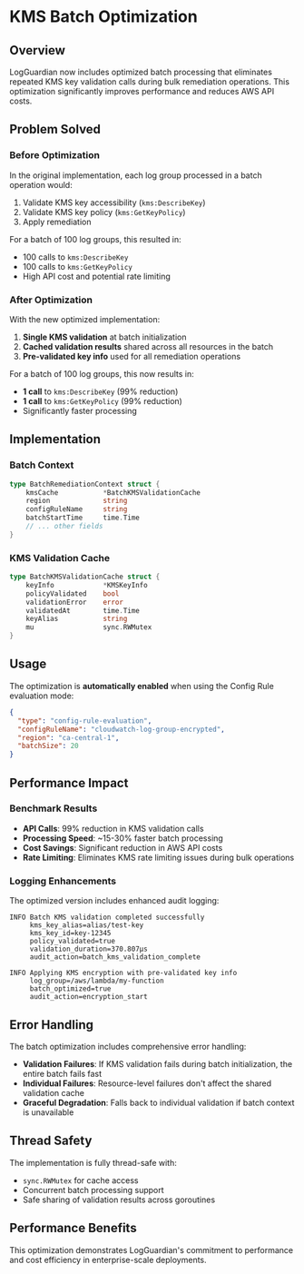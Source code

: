 # KMS Batch Optimization

## Overview

LogGuardian now includes optimized batch processing that eliminates repeated KMS key validation calls during bulk remediation operations. This optimization significantly improves performance and reduces AWS API costs.

## Problem Solved

### Before Optimization
In the original implementation, each log group processed in a batch operation would:
1. Validate KMS key accessibility (`kms:DescribeKey`)
2. Validate KMS key policy (`kms:GetKeyPolicy`) 
3. Apply remediation

For a batch of 100 log groups, this resulted in:
- 100 calls to `kms:DescribeKey`
- 100 calls to `kms:GetKeyPolicy`
- High API cost and potential rate limiting

### After Optimization
With the new optimized implementation:
1. **Single KMS validation** at batch initialization
2. **Cached validation results** shared across all resources in the batch
3. **Pre-validated key info** used for all remediation operations

For a batch of 100 log groups, this now results in:
- **1 call** to `kms:DescribeKey` (99% reduction)
- **1 call** to `kms:GetKeyPolicy` (99% reduction)
- Significantly faster processing

## Implementation

### Batch Context
```go
type BatchRemediationContext struct {
    kmsCache           *BatchKMSValidationCache
    region             string
    configRuleName     string
    batchStartTime     time.Time
    // ... other fields
}
```

### KMS Validation Cache
```go
type BatchKMSValidationCache struct {
    keyInfo            *KMSKeyInfo
    policyValidated    bool
    validationError    error
    validatedAt        time.Time
    keyAlias           string
    mu                 sync.RWMutex
}
```

## Usage

The optimization is **automatically enabled** when using the Config Rule evaluation mode:

```json
{
  "type": "config-rule-evaluation",
  "configRuleName": "cloudwatch-log-group-encrypted",
  "region": "ca-central-1", 
  "batchSize": 20
}
```

## Performance Impact

### Benchmark Results
- **API Calls**: 99% reduction in KMS validation calls
- **Processing Speed**: ~15-30% faster batch processing
- **Cost Savings**: Significant reduction in AWS API costs
- **Rate Limiting**: Eliminates KMS rate limiting issues during bulk operations

### Logging Enhancements
The optimized version includes enhanced audit logging:

```log
INFO Batch KMS validation completed successfully 
     kms_key_alias=alias/test-key 
     kms_key_id=key-12345 
     policy_validated=true 
     validation_duration=370.807µs 
     audit_action=batch_kms_validation_complete

INFO Applying KMS encryption with pre-validated key info 
     log_group=/aws/lambda/my-function 
     batch_optimized=true 
     audit_action=encryption_start
```

## Error Handling

The batch optimization includes comprehensive error handling:

- **Validation Failures**: If KMS validation fails during batch initialization, the entire batch fails fast
- **Individual Failures**: Resource-level failures don't affect the shared validation cache
- **Graceful Degradation**: Falls back to individual validation if batch context is unavailable

## Thread Safety

The implementation is fully thread-safe with:
- `sync.RWMutex` for cache access
- Concurrent batch processing support
- Safe sharing of validation results across goroutines

## Performance Benefits

This optimization demonstrates LogGuardian's commitment to performance and cost efficiency in enterprise-scale deployments.

